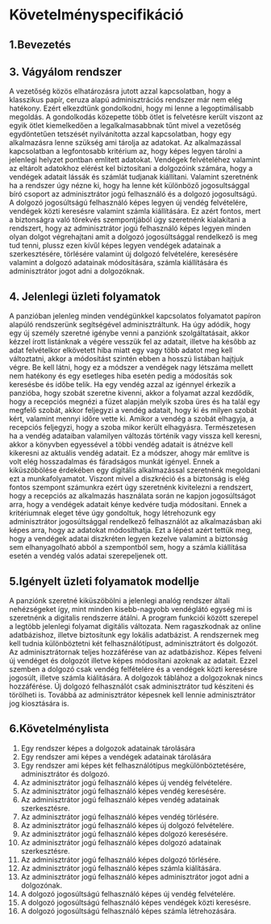 # Követelményspecifikáció

## 1.Bevezetés

## 3. Vágyálom rendszer

A vezetőség közös elhatározásra jutott azzal kapcsolatban, hogy a klasszikus papír, ceruza alapú adminisztrációs rendszer már nem elég hatékony. Ezért elkezdtünk gondolkodni, hogy mi lenne a legoptimálisabb megoldás. A gondolkodás közepette több ötlet is felvetésre került viszont az egyik ötlet kiemelkedően a legalkalmasabbnak tűnt mivel a vezetőség egydöntetűen tetszését nyilvánította azzal kapcsolatban, hogy egy alkalmazásra lenne szükség ami tárolja az adatokat. Az alkalmazással kapcsolatban a legfontosabb kritérium az, hogy képes legyen tárolni a jelenlegi helyzet pontban emlitett adatokat. Vendégek felvételéhez valamint az eltárolt adatokhoz elérést kel biztosítani a dolgozóink számára, hogy a vendégek adatait lássák és számlát tudjanak kiállítani. Valamint szeretnénk ha a rendszer úgy nézne ki, hogy ha lenne két különböző jogosultsággal bíró csoport az adminisztrátor jogú felhasználó és a dolgozó jogosultságú. A dolgozó jogosúltságú felhasználó képes legyen új vendég felvételére, vendégek közti keresésre valamint számla kiállítására. Ez azért fontos, mert a biztonságra való törekvés szempontjából úgy szeretnénk kialakítani a rendszert, hogy az adminisztrátor jogú felhasználó képes legyen minden olyan dolgot végrehajtani amit a dolgozó jogosúltsággal rendelkező is meg tud tenni, plussz ezen kívűl képes legyen vendégek adatainak a szerkesztésére, törlésére valamint új dolgozó felvételére, keresésére valamint a dolgozó adatainak módosítására, számla kiállítására és adminisztrátor jogot adni a dolgozóknak.

## 4. Jelenlegi üzleti folyamatok

A panzióban jelenleg minden vendégünkkel kapcsolatos folyamatot papíron alapúló rendszerünk segítségével adminisztráltunk. Ha úgy adódik, hogy egy új személy szeretné igénybe venni a panziónk szolgáltatásait, akkor kézzel írott listánknak a végére vesszük fel az adatait, illetve ha később az adat felvételkor elkövetett hiba miatt egy vagy több adatot meg kell változtatni, akkor a módosítást szintén ebben a hosszú listában hajtjuk végre. Be kell látni, hogy ez a módszer a vendégek nagy létszáma mellett nem hatékony és egy esetleges hiba esetén pedig a módosítás sok keresésbe és időbe telik. Ha egy vendég azzal az igénnyel érkezik a panzióba, hogy szobát szeretne kivenni, akkor a folyamat azzal kezdődik, hogy a recepciós megnézi a füzet alapján melyik szoba üres és ha talál egy megfelő szobát, akkor feljegyzi a vendég adatait, hogy ki és milyen szobát kért, valamint mennyi időre vette ki. Amikor a vendég a szobát elhagyja, a recepciós feljegyzi, hogy a szoba mikor került elhagyásra. Természetesen ha a vendég adataiban valamilyen változás történik vagy vissza kell keresni, akkor a könyvben egyessével a többi vendég adatait is átnézve kell kikeresni az aktuális vendég adatait. Ez a módszer, ahogy már említve is volt elég hosszadalmas és fáradságos munkát igényel. Ennek a kiküszöbölése érdekében egy digitális alkalmazással szeretnénk megoldani ezt a munkafolyamatot. Viszont mivel a diszkréció és a biztonság is elég fontos szempont számunkra ezért úgy szeretnénk kivitelezni a rendszert, hogy a recepciós az alkalmazás használata során ne kapjon jogosúltságot arra, hogy a vendégek adatait kénye kedvére tudja módosítani. Ennek a kritériumnak eleget téve úgy gondoltuk, hogy létrehozunk egy adminisztrátor jogosúltsággal rendelkező felhasználót az alkalmazásban aki képes arra, hogy az adatokat módosíthatja. Ezt a lépést azért tettük meg, hogy a vendégek adatai diszkréten legyen kezelve valamint a biztonság sem elhanyagolható abból a szempontból sem, hogy a számla kiállítása esetén a vendég valós adatai szerepeljenek ott.

## 5.Igényelt üzleti folyamatok modellje

A panziónk szeretné kiküszöbölni a jelenlegi analóg rendszer általi nehézségeket így, mint minden kisebb-nagyobb vendéglátó egység mi is szeretnénk a digitalis rendszerre átálni. A program funkciói között szerepel a legtöbb jelenlegi folyamat digitális változata. Nem ragaszkodnak az online adatbázishoz, illetve biztosítunk egy lokális adatbázist. A rendszernek meg kell tudnia különböztetni két felhasználótípust, adminisztrátort és dolgozót. Az adminisztrátornak teljes hozzáférése van az adatbázishoz. Képes felveni új vendéget és dolgozót illetve képes módosítani azoknak az adatait. Ezzel szemben a dolgozó csak vendég felfételére és a vendégek közti keresésre jogosúlt, illetve számla kiálitására. A dolgozok táblához a dolgozoknak nincs hozzáférése. Új dolgozó felhasználót csak adminisztrátor tud késziteni és törölheti is. Továbbá az adminisztrátor képesnek kell lennie adminisztrátor jog kiosztására is.

## 6.Követelménylista

1. Egy rendszer képes a dolgozok adatainak tárolására
2. Egy rendszer ami képes a vendégek adatainak tárolására
3. Egy rendszer ami képes két felhasználótípus megkülönböztetésére, adminisztrátor és dolgozó.
4. Az adminisztrátor jogú felhasználó képes új vendég felvételére.
5. Az adminisztrátor jogú felhasználó képes vendég keresésére.
6. Az adminisztrátor jogú felhasználó képes vendég adatainak szerkesztésre.
7. Az adminisztrátor jogú felhasználó képes vendég törlésére.
8. Az adminisztrátor jogú felhasználó képes új dolgozó felvételére.
9. Az adminisztrátor jogú felhasználó képes dolgozó keresésére.
10. Az adminisztrátor jogú felhasználó képes dolgozó adatainak szerkesztésre.
11. Az adminisztrátor jogú felhasználó képes dolgozó törlésére.
12. Az adminisztrátor jogú felhasználó képes számla kiálítására.
13. Az adminisztrátor jogú felhasználó képes adminisztrátor jogot adni a dolgozónak.
14. A dolgozó jogosúltságú felhasználó képes új vendég felvételére.
15. A dolgozó jogosúltságú felhasználó képes vendégek közti keresésre.
16. A dolgozó jogosúltságú felhasználó képes számla létrehozására.